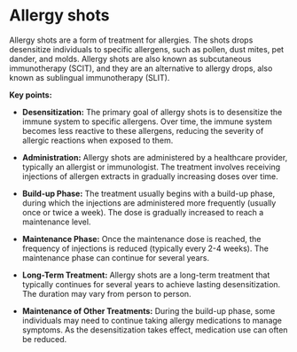 # Allergy shots

Allergy shots are a form of treatment for allergies. The shots drops desensitize individuals to specific allergens, such as pollen, dust mites, pet dander, and molds. Allergy shots are also known as subcutaneous immunotherapy (SCIT), and they are an alternative to allergy drops, also known as sublingual immunotherapy (SLIT).

**Key points:**

* **Desensitization:** The primary goal of allergy shots is to desensitize the immune system to specific allergens. Over time, the immune system becomes less reactive to these allergens, reducing the severity of allergic reactions when exposed to them.

* **Administration:** Allergy shots are administered by a healthcare provider, typically an allergist or immunologist. The treatment involves receiving injections of allergen extracts in gradually increasing doses over time.

* **Build-up Phase:** The treatment usually begins with a build-up phase, during which the injections are administered more frequently (usually once or twice a week). The dose is gradually increased to reach a maintenance level.

* **Maintenance Phase:** Once the maintenance dose is reached, the frequency of injections is reduced (typically every 2-4 weeks). The maintenance phase can continue for several years.

* **Long-Term Treatment:** Allergy shots are a long-term treatment that typically continues for several years to achieve lasting desensitization. The duration may vary from person to person.

* **Maintenance of Other Treatments:** During the build-up phase, some individuals may need to continue taking allergy medications to manage symptoms. As the desensitization takes effect, medication use can often be reduced.
